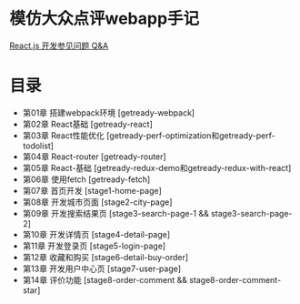 # 模仿大众点评webapp手记
[React.js 开发参见问题 Q&A](http://www.imooc.com/article/17442)

# 目录
* 第01章 搭建webpack环境			[getready-webpack]
* 第02章 React基础				[getready-react]
* 第03章 React性能优化			[getready-perf-optimization和getready-perf-todolist]
* 第04章 React-router			[getready-router]
* 第05章 React-基础				[getready-redux-demo和getready-redux-with-react]
* 第06章 使用fetch				[getready-fetch]
* 第07章 首页开发					[stage1-home-page]
* 第08章 开发城市页面				[stage2-city-page]
* 第09章 开发搜索结果页			[stage3-search-page-1 && stage3-search-page-2]
* 第10章 开发详情页				[stage4-detail-page]
* 第11章 开发登录页				[stage5-login-page]
* 第12章 收藏和购买				[stage6-detail-buy-order]
* 第13章 开发用户中心页			[stage7-user-page]
* 第14章 评价功能					[stage8-order-comment && stage8-order-comment-star]
